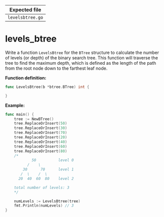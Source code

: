 | Expected file    |
| ---------------- |
| `levelsbtree.go` |

# levels_btree

Write a function `LevelsBtree` for the `BTree` structure to calculate the number of levels (or depth) of the binary search tree. This function will traverse the tree to find the maximum depth, which is defined as the length of the path from the root node down to the farthest leaf node.

**Function definition:**

```go
func LevelsBtree(b *btree.BTree) int {

}

```

**Example:**

```go
func main() {
    tree := NewBTree()
    tree.ReplaceOrInsert(50)
    tree.ReplaceOrInsert(30)
    tree.ReplaceOrInsert(70)
    tree.ReplaceOrInsert(20)
    tree.ReplaceOrInsert(40)
    tree.ReplaceOrInsert(60)
    tree.ReplaceOrInsert(80)
    /*
            50          level 0
          /    \
        30      70      level 1
       /  \    /  \
      20  40  60  80    level 2

    total number of levels: 3
    */

    numLevels := LevelsBtree(tree)
    fmt.Println(numLevels) // 3
}
```

